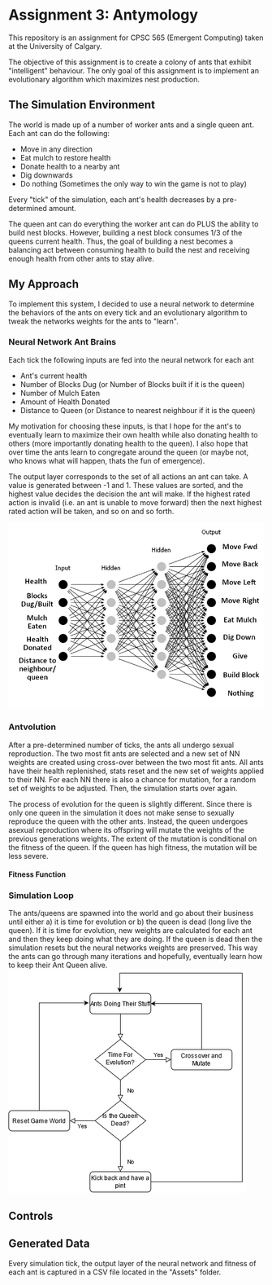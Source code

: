# Assignment 3: Antymology

This repository is an assignment for CPSC 565 (Emergent Computing) taken at the University of Calgary.

The objective of this assignment is to create a colony of ants that exhibit "intelligent" behaviour. The only goal of this assignment is to implement an evolutionary algorithm which maximizes nest production.

## The Simulation Environment
The world is made up of a number of worker ants and a single queen ant. Each ant can do the following:
- Move in any direction
- Eat mulch to restore health
- Donate health to a nearby ant
- Dig downwards
- Do nothing (Sometimes the only way to win the game is not to play)

Every "tick" of the simulation, each ant's health decreases by a pre-determined amount.

The queen ant can do everything the worker ant can do PLUS the ability to build nest blocks. However, building a nest block consumes 1/3 of the queens current health. Thus, the goal of building a nest becomes a balancing act between consuming health to build the nest and receiving enough health from other ants to stay alive.

## My Approach
To implement this system, I decided to use a neural network to determine the behaviors of the ants on every tick and an evolutionary algorithm to tweak the networks weights for the ants to "learn".

### Neural Network Ant Brains
Each tick the following inputs are fed into the neural network for each ant
- Ant's current health
- Number of Blocks Dug (or Number of Blocks built if it is the queen)
- Number of Mulch Eaten
- Amount of Health Donated
- Distance to Queen (or Distance to nearest neighbour if it is the queen)

My motivation for choosing these inputs, is that I hope for the ant's to eventually learn to maximize their own health while also donating health to others (more importantly donating health to the queen). I also hope that over time the ants learn to congregate around the queen (or maybe not, who knows what will happen, thats the fun of emergence).

The output layer corresponds to the set of all actions an ant can take. A value is generated between -1 and 1. These values are sorted, and the highest value decides the decision the ant will make. If the highest rated action is invalid (i.e. an ant is unable to move forward) then the next highest rated action will be taken, and so on and so forth.

![NNTop](Images/NNTopology.png)

### Antvolution
After a pre-determined number of ticks, the ants all undergo sexual reproduction. The two most fit ants are selected and a new set of NN weights are created using cross-over between the two most fit ants. All ants have their health replenished, stats reset and the new set of weights applied to their NN. For each NN there is also a chance for mutation, for a random set of weights to be adjusted. Then, the simulation starts over again.

The process of evolution for the queen is slightly different. Since there is only one queen in the simulation it does not make sense to sexually reproduce the queen with the other ants. Instead, the queen undergoes asexual reproduction where its offspring will mutate the weights of the previous generations weights. The extent of the mutation is conditional on the fitness of the queen. If the queen has high fitness, the mutation will be less severe.

#### Fitness Function

### Simulation Loop
The ants/queens are spawned into the world and go about their business until either a) it is time for evolution or b) the queen is dead (long live the queen). If it is time for evolution, new weights are calculated for each ant and then they keep doing what they are doing. If the queen is dead then the simulation resets but the neural networks weights are preserved. This way the ants can go through many iterations and hopefully, eventually learn how to keep their Ant Queen alive.
![Simflow](Images/Antymology_SimFlow.png)

## Controls

## Generated Data
Every simulation tick, the output layer of the neural network and fitness of each ant is captured in a CSV file located in the "Assets" folder.
